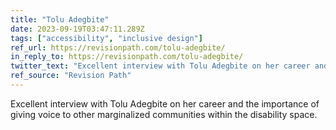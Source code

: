```yaml
---
title: "Tolu Adegbite"
date: 2023-09-19T03:47:11.289Z
tags: ["accessibility", "inclusive design"]
ref_url: https://revisionpath.com/tolu-adegbite/
in_reply_to: https://revisionpath.com/tolu-adegbite/
twitter_text: "Excellent interview with Tolu Adegbite on her career and the importance of giving voice to other marginalized communities within the disability space."
ref_source: "Revision Path"
---
```


Excellent interview with Tolu Adegbite on her career and the importance of giving voice to other marginalized communities within the disability space.
